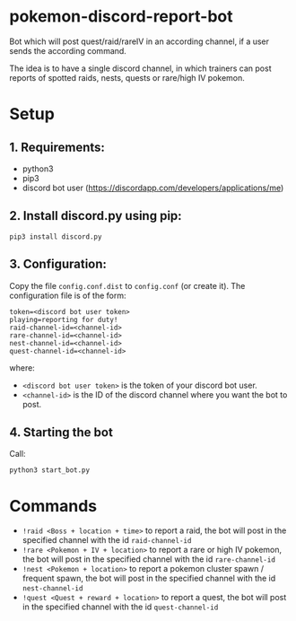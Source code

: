 # pokemon-discord-report-bot
Bot which will post quest/raid/rareIV in an according channel, if a user sends the according command.

The idea is to have a single discord channel, in which trainers can post reports of spotted raids, nests, quests or rare/high IV pokemon.

# Setup
## 1. Requirements: 
- python3
- pip3
- discord bot user (https://discordapp.com/developers/applications/me)

## 2. Install discord.py using pip:
```
pip3 install discord.py
```
## 3. Configuration:
Copy the file `config.conf.dist` to `config.conf` (or create it). 
The configuration file is of the form: 

```
token=<discord bot user token>
playing=reporting for duty!
raid-channel-id=<channel-id>
rare-channel-id=<channel-id>
nest-channel-id=<channel-id>
quest-channel-id=<channel-id>
```
where:
- `<discord bot user token>` is the token of your discord bot user.
- `<channel-id>` is the ID of the discord channel where you want the bot to post. 


## 4. Starting the bot
Call:
```
python3 start_bot.py
```

# Commands
- `!raid <Boss + location + time>` to report a raid, the bot will post in the specified channel with the id `raid-channel-id`
- `!rare <Pokemon + IV + location>` to report a rare or high IV pokemon, the bot will post in the specified channel with the id `rare-channel-id`
- `!nest <Pokemon + location>` to report a pokemon cluster spawn / frequent spawn, the bot will post in the specified channel with the id `nest-channel-id`
- `!quest <Quest + reward + location>` to report a quest, the bot will post in the specified channel with the id `quest-channel-id`  
